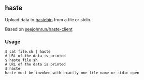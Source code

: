 ## haste

Upload data to [hastebin](https://hastebin.com) from a file or stdin.

Based on [seejohnrun/haste-client](https://github.com/seejohnrun/haste-client)

### Usage

```shell
$ cat file.sh | haste
# URL of the data is printed
$ haste file.sh
# URL of the data is printed
$ haste
haste must be invoked with exactly one file name or stdin open
```
